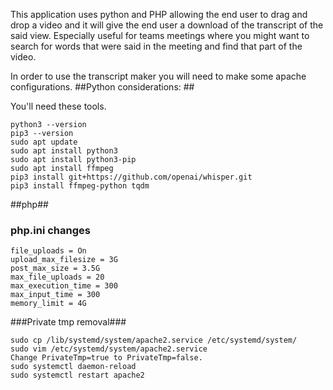 This application uses python and PHP allowing the end user to drag and drop a video and it will give the end user a download of the transcript of the said view. 
Especially useful for teams meetings where you might want to search for words that were said in the meeting and find that part of the video. 

In order to use the transcript maker you will need to make some apache configurations. 
##Python considerations: ##

You'll need these tools. 
```
python3 --version
pip3 --version
sudo apt update
sudo apt install python3
sudo apt install python3-pip
sudo apt install ffmpeg
pip3 install git+https://github.com/openai/whisper.git
pip3 install ffmpeg-python tqdm
```

##php##

### php.ini changes ###

```
file_uploads = On
upload_max_filesize = 3G
post_max_size = 3.5G
max_file_uploads = 20
max_execution_time = 300
max_input_time = 300
memory_limit = 4G

```

###Private tmp removal###

```
sudo cp /lib/systemd/system/apache2.service /etc/systemd/system/
sudo vim /etc/systemd/system/apache2.service
Change PrivateTmp=true to PrivateTmp=false.
sudo systemctl daemon-reload
sudo systemctl restart apache2
```
